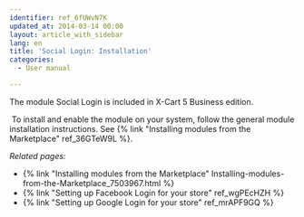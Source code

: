 ```yaml
---
identifier: ref_6fUWvN7K
updated_at: 2014-03-14 00:00
layout: article_with_sidebar
lang: en
title: 'Social Login: Installation'
categories:
  - User manual

---
```



The module Social Login is included in X-Cart 5 Business edition. 

 To install and enable the module on your system, follow the general module installation instructions. See {% link "Installing modules from the Marketplace" ref_36GTeW9L %}.

_Related pages:_

*   {% link "Installing modules from the Marketplace" Installing-modules-from-the-Marketplace_7503967.html %}
*   {% link "Setting up Facebook Login for your store" ref_wgPEcHZH %}
*   {% link "Setting up Google Login for your store" ref_mrAPF9GQ %}